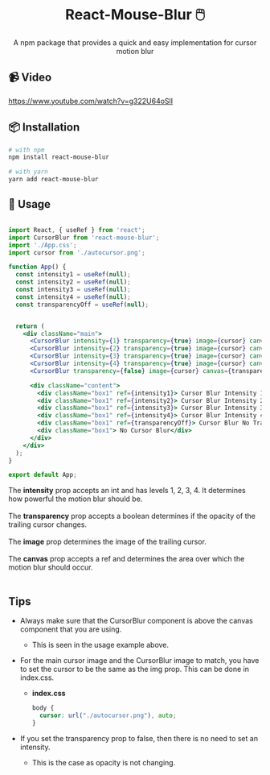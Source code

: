<h1 align="center">  React-Mouse-Blur 🖱️</h1>
<div align="center">A npm package that provides a quick and easy implementation for cursor motion blur</div>


## 📹 Video

https://www.youtube.com/watch?v=g322U64oSlI

## 📦 Installation 

```bash
# with npm
npm install react-mouse-blur

# with yarn
yarn add react-mouse-blur
```

## :hammer: Usage

```jsx

import React, { useRef } from 'react';
import CursorBlur from 'react-mouse-blur';
import './App.css';
import cursor from './autocursor.png';

function App() {
  const intensity1 = useRef(null);
  const intensity2 = useRef(null);
  const intensity3 = useRef(null);
  const intensity4 = useRef(null);
  const transparencyOff = useRef(null);


  return (
    <div className="main">
      <CursorBlur intensity={1} transparency={true} image={cursor} canvas={intensity1} />
      <CursorBlur intensity={2} transparency={true} image={cursor} canvas={intensity2} />
      <CursorBlur intensity={3} transparency={true} image={cursor} canvas={intensity3} />
      <CursorBlur intensity={4} transparency={true} image={cursor} canvas={intensity4} />
      <CursorBlur transparency={false} image={cursor} canvas={transparencyOff} />

      <div className="content">
        <div className="box1" ref={intensity1}> Cursor Blur Intensity 1 </div>
        <div className="box1" ref={intensity2}> Cursor Blur Intensity 2 </div>
        <div className="box1" ref={intensity3}> Cursor Blur Intensity 3 </div>
        <div className="box1" ref={intensity4}> Cursor Blur Intensity 4 </div>
        <div className="box1" ref={transparencyOff}> Cursor Blur No Transparency </div>
        <div className="box1"> No Cursor Blur</div>
      </div>
    </div>
  );
}

export default App;

```
<div>The <b>intensity</b> prop accepts an int and has levels 1, 2, 3, 4. It determines how powerful the motion blur should be.</div>
</br>
<div>The <b>transparency</b> prop accepts a boolean determines if the opacity of the trailing cursor changes.</div>
</br>
<div>The <b>image</b> prop determines the image of the trailing cursor. </div>
</br>
<div>The <b>canvas</b> prop accepts a ref and determines the area over which the motion blur should occur.</div>
</br>

## Tips

* Always make sure that the CursorBlur component is above the canvas component that you are using.
  * This is seen in the usage example above.
  
* For the main cursor image and the CursorBlur image to match, you have to set the cursor to be the same as the img prop. This can be done in index.css.
  * <b>index.css</b>
    </br>
    ```css
    body {
      cursor: url("./autocursor.png"), auto;
    }
    ```
* If you set the transparency prop to false, then there is no need to set an intensity.
  * This is the case as opacity is not changing.

